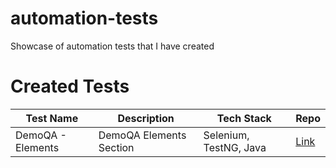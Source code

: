 # automation-tests
Showcase of automation tests that I have created 


# Created Tests
| Test Name         | Description               | Tech Stack             | Repo                                                   |
| ------------------|---------------------------|------------------------|--------------------------------------------------------|
| DemoQA - Elements | DemoQA Elements Section   | Selenium, TestNG, Java |[Link](https://github.com/jonathanvieri/demoqa-elements)|
